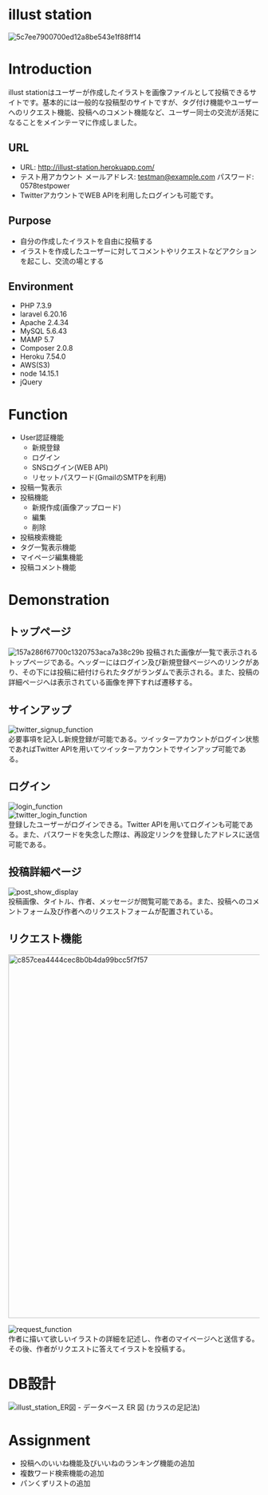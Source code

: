 # illust station
![5c7ee7900700ed12a8be543e1f88ff14](https://user-images.githubusercontent.com/52768993/124945196-e178f580-e048-11eb-8c2a-0fc09c5d199b.jpeg)

# Introduction
illust stationはユーザーが作成したイラストを画像ファイルとして投稿できるサイトです。基本的には一般的な投稿型のサイトですが、タグ付け機能やユーザーへのリクエスト機能、投稿へのコメント機能など、ユーザー同士の交流が活発になることをメインテーマに作成しました。

## URL
- URL: http://illust-station.herokuapp.com/
- テスト用アカウント 
メールアドレス: testman@example.com  パスワード: 0578testpower
- TwitterアカウントでWEB APIを利用したログインも可能です。

## Purpose
- 自分の作成したイラストを自由に投稿する
- イラストを作成したユーザーに対してコメントやリクエストなどアクションを起こし、交流の場とする

## Environment
- PHP 7.3.9
- laravel 6.20.16
- Apache 2.4.34
- MySQL 5.6.43
- MAMP 5.7
- Composer 2.0.8
- Heroku 7.54.0
- AWS(S3)
- node 14.15.1
- jQuery

# Function
- User認証機能
  - 新規登録
  - ログイン
  - SNSログイン(WEB API)
  - リセットパスワード(GmailのSMTPを利用)
- 投稿一覧表示
- 投稿機能
  - 新規作成(画像アップロード)
  - 編集
  - 削除
- 投稿検索機能
- タグ一覧表示機能
- マイページ編集機能
- 投稿コメント機能

# Demonstration
## トップページ
![157a286f67700c1320753aca7a38c29b](https://user-images.githubusercontent.com/52768993/124945860-83004700-e049-11eb-8b16-4b4b797720e4.jpeg)
投稿された画像が一覧で表示されるトップページである。ヘッダーにはログイン及び新規登録ページへのリンクがあり、その下には投稿に紐付けられたタグがランダムで表示される。また、投稿の詳細ページへは表示されている画像を押下すれば遷移する。

## サインアップ
![twitter_signup_function](https://user-images.githubusercontent.com/52768993/127735412-2a75141d-9147-45e7-a9c6-ff822f2e725a.gif)
<br>
必要事項を記入し新規登録が可能である。ツイッターアカウントがログイン状態であればTwitter APIを用いてツイッターアカウントでサインアップ可能である。

## ログイン
![login_function](https://user-images.githubusercontent.com/52768993/127735367-3c3a1613-dddc-47cd-8eee-8fbd6837606c.gif)
<br>
![twitter_login_function](https://user-images.githubusercontent.com/52768993/127735398-d5265970-9f4b-4fd2-8ecf-5f117161befc.gif)
<br>
登録したユーザーがログインできる。Twitter APIを用いてログインも可能である。また、パスワードを失念した際は、再設定リンクを登録したアドレスに送信可能である。

## 投稿詳細ページ
![post_show_display](https://user-images.githubusercontent.com/52768993/127735384-9c2cf1f6-edac-4e1a-830e-8b00fc2f7cca.gif)
<br>
投稿画像、タイトル、作者、メッセージが閲覧可能である。また、投稿へのコメントフォーム及び作者へのリクエストフォームが配置されている。

## リクエスト機能
<img width="728" alt="c857cea4444cec8b0b4da99bcc5f7f57" src="https://user-images.githubusercontent.com/52768993/124951337-366b3a80-e04e-11eb-8e67-55f40900c4c4.png">

![request_function](https://user-images.githubusercontent.com/52768993/127735389-8e44fc53-0d2a-4943-ab8d-33d1adb67397.gif)
<br>
作者に描いて欲しいイラストの詳細を記述し、作者のマイページへと送信する。
その後、作者がリクエストに答えてイラストを投稿する。

# DB設計
![illust_station_ER図 - データベース ER 図 (カラスの足記法)](https://user-images.githubusercontent.com/52768993/124953761-61568e00-e050-11eb-85af-38f61cc895a3.png)

# Assignment
- 投稿へのいいね機能及びいいねのランキング機能の追加
- 複数ワード検索機能の追加
- パンくずリストの追加